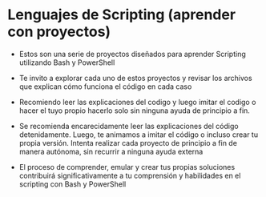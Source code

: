 # Lenguajes de Scripting (aprender con proyectos)
- Estos son una serie de proyectos diseñados para aprender Scripting utilizando Bash y PowerShell
- Te invito a explorar cada uno de estos proyectos y revisar los archivos que explican cómo funciona el código en cada caso
- Recomiendo leer las explicaciones del codigo y luego imitar el codigo o hacer el tuyo propio hacerlo solo sin ninguna ayuda de principio a fin.
- Se recomienda encarecidamente leer las explicaciones del código detenidamente. Luego, te animamos a imitar el código o incluso crear tu propia versión. Intenta realizar cada proyecto de principio a fin de manera autónoma, sin recurrir a ninguna ayuda externa

- El proceso de comprender, emular y crear tus propias soluciones contribuirá significativamente a tu comprensión y habilidades en el scripting con Bash y PowerShell
